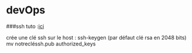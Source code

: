 # devOps

###ssh tuto :[ici](https://doc.fedora-fr.org/wiki/SSH_:_Authentification_par_cl%C3%A9)

crée une clé ssh sur le host : ssh-keygen 
(par défaut clé rsa en 2048 bits)
mv notrecléssh.pub authorized_keys
